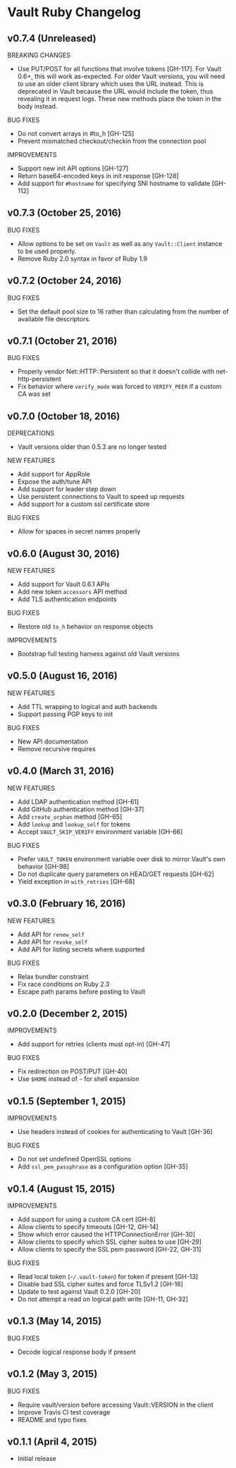 # Vault Ruby Changelog

## v0.7.4 (Unreleased)

BREAKING CHANGES

- Use PUT/POST for all functions that involve tokens [GH-117]. For Vault 0.6+,
  this will work as-expected. For older Vault versions, you will need to use an
  older client library which uses the URL instead. This is deprecated in Vault
  because the URL would include the token, thus revealing it in request logs.
  These new methods place the token in the body instead.

BUG FIXES

- Do not convert arrays in #to_h [GH-125]
- Prevent mismatched checkout/checkin from the connection pool

IMPROVEMENTS

- Support new init API options [GH-127]
- Return base64-encoded keys in init response [GH-128]
- Add support for `#hostname` for specifying SNI hostname to validate [GH-112]

## v0.7.3 (October 25, 2016)

BUG FIXES

- Allow options to be set on `Vault` as well as any `Vault::Client`
  instance to be used properly.
- Remove Ruby 2.0 syntax in favor of Ruby 1.9

## v0.7.2 (October 24, 2016)

BUG FIXES

- Set the default pool size to 16 rather than calculating from
  the number of available file descriptors.

## v0.7.1 (October 21, 2016)

BUG FIXES

- Properly vendor Net::HTTP::Persistent so that it doesn't collide
  with net-http-persistent
- Fix behavior where `verify_mode` was forced to `VERIFY_PEER`
  if a custom CA was set

## v0.7.0 (October 18, 2016)

DEPRECATIONS

- Vault versions older than 0.5.3 are no longer tested

NEW FEATURES

- Add support for AppRole
- Expose the auth/tune API
- Add support for leader step down
- Use persistent connections to Vault to speed up requests
- Add support for a custom ssl certificate store

BUG FIXES

- Allow for spaces in secret names properly

## v0.6.0 (August 30, 2016)

NEW FEATURES

- Add support for Vault 0.6.1 APIs
- Add new token `accessors` API method
- Add TLS authentication endpoints

BUG FIXES

- Restore old `to_h` behavior on response objects

IMPROVEMENTS

- Bootstrap full testing harness against old Vault versions

## v0.5.0 (August 16, 2016)

NEW FEATURES

- Add TTL wrapping to logical and auth backends
- Support passing PGP keys to init

BUG FIXES

- New API documentation
- Remove recursive requires

## v0.4.0 (March 31, 2016)

NEW FEATURES

- Add LDAP authentication method [GH-61]
- Add GitHub authentication method [GH-37]
- Add `create_orphan` method [GH-65]
- Add `lookup` and `lookup_self` for tokens
- Accept `VAULT_SKIP_VERIFY` environment variable [GH-66]

BUG FIXES

- Prefer `VAULT_TOKEN` environment variable over disk to mirror Vault's own
  behavior [GH-98]
- Do not duplicate query parameters on HEAD/GET requests [GH-62]
- Yield exception in `with_retries` [GH-68]

## v0.3.0 (February 16, 2016)

NEW FEATURES

- Add API for `renew_self`
- Add API for `revoke_self`
- Add API for listing secrets where supported

BUG FIXES

- Relax bundler constraint
- Fix race conditions on Ruby 2.3
- Escape path params before posting to Vault

## v0.2.0 (December 2, 2015)

IMPROVEMENTS

- Add support for retries (clients must opt-in) [GH-47]

BUG FIXES

- Fix redirection on POST/PUT [GH-40]
- Use `$HOME` instead of `~` for shell expansion

## v0.1.5 (September 1, 2015)

IMPROVEMENTS

- Use headers instead of cookies for authenticating to Vault [GH-36]

BUG FIXES

- Do not set undefined OpenSSL options
- Add `ssl_pem_passphrase` as a configuration option [GH-35]

## v0.1.4 (August 15, 2015)

IMPROVEMENTS

- Add support for using a custom CA cert [GH-8]
- Allow clients to specify timeouts [GH-12, GH-14]
- Show which error caused the HTTPConnectionError [GH-30]
- Allow clients to specify which SSL cipher suites to use [GH-29]
- Allow clients to specify the SSL pem password [GH-22, GH-31]

BUG FIXES

- Read local token (`~/.vault-token`) for token if present [GH-13]
- Disable bad SSL cipher suites and force TLSv1.2 [GH-16]
- Update to test against Vault 0.2.0 [GH-20]
- Do not attempt a read on logical path write [GH-11, GH-32]

## v0.1.3 (May 14, 2015)

BUG FIXES

- Decode logical response body if present

## v0.1.2 (May 3, 2015)

BUG FIXES

- Require vault/version before accessing Vault::VERSION in the client
- Improve Travis CI test coverage
- README and typo fixes

## v0.1.1 (April 4, 2015)

- Initial release
